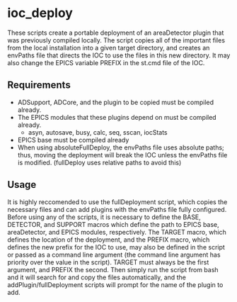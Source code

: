 # ioc_deploy #
These scripts create a portable deployment of an areaDetector plugin that was previously compiled locally. The script copies all of the
important files from the local installation into a given target directory, and creates an envPaths file that directs the IOC to use the
files in this new directory. It may also change the EPICS variable PREFIX in the st.cmd file of the IOC.

## Requirements ##
- ADSupport, ADCore, and the plugin to be copied must be compiled already.
- The EPICS modules that these plugins depend on must be compiled already.
  - asyn, autosave, busy, calc, seq, sscan, iocStats
- EPICS base must be compiled already
- When using absoluteFullDeploy, the envPaths file uses absolute paths; thus, moving the deployment will break the IOC unless the envPaths file is modified. (fullDeploy uses relative paths to avoid this)

## Usage ##
It is highly reccomended to use the fullDeployment script, which copies the necessary files and can add plugins with the envPaths file 
fully configured. Before using any of the scripts, it is necessary to define the BASE, DETECTOR, and SUPPORT macros which define the path 
to EPICS base, areaDetector, and EPICS modules, respectively. The TARGET macro, which defines the location of the deployment, and the
PREFIX macro, which defines the new prefix for the IOC to use, may also be defined in the script or passed as a command line argument
(the command line argument has priority over the value in the script). TARGET must always be the first argument, and PREFIX the second.
Then simply run the script from bash and it will search for and copy the files automatically, and the addPlugin/fullDeployment scripts
will prompt for the name of the plugin to add. 
